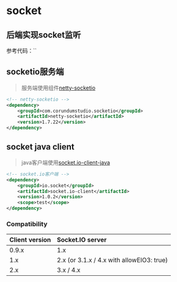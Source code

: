 # socket

## 后端实现socket监听
参考代码：``

## socketio服务端
> 服务端使用组件[netty-socketio](https://github.com/mrniko/netty-socketio)

```xml
<!-- netty-socketio -->
<dependency>
    <groupId>com.corundumstudio.socketio</groupId>
    <artifactId>netty-socketio</artifactId>
    <version>1.7.22</version>
</dependency>
```

## socket java client
> java客户端使用[socket.io-client-java](https://github.com/socketio/socket.io-client-java)


```xml
<!-- socket.io客户端 -->
<dependency>
    <groupId>io.socket</groupId>
    <artifactId>socket.io-client</artifactId>
    <version>1.0.2</version>
    <scope>test</scope>
</dependency>
```

### Compatibility
| Client version | Socket.IO server |
| :--- | :--- |
| 0.9.x | 1.x |
| 1.x | 2.x (or 3.1.x / 4.x with allowEIO3: true) |
| 2.x | 3.x / 4.x |


